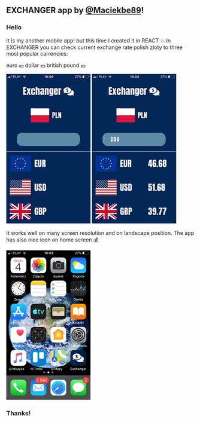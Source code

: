## EXCHANGER app by [@Maciekbe89](http://github.com/Maciekbe89)!

### Hello

It is my another mobile app! but this time I created it in REACT :boom: In EXCHANGER you can check current exchange rate polish zloty to three most popular carrencies:

euro :euro:
dollar :dollar:
british pound :pound:

![src/screens/screen2.PNG](src/screens/screen2.PNG) ![src/screens/screen4.PNG](src/screens/screen4.PNG)

It works well on many screen resolution and on landscape position. The app has also nice icon on home screen :moneybag:

![src/screens/screen1.PNG](src/screens/screen1.PNG)

### Thanks!
